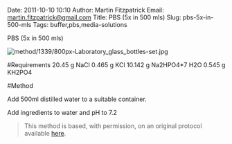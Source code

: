 Date: 2011-10-10 10:10
Author: Martin Fitzpatrick
Email: martin.fitzpatrick@gmail.com
Title: PBS (5x in 500 mls)
Slug: pbs-5x-in-500-mls
Tags: buffer,pbs,media-solutions

PBS (5x in 500 mls)


![method/1339/800px-Laboratory_glass_bottles-set.jpg](/images/method/1339/800px-Laboratory_glass_bottles-set.jpg)




#Requirements
20.45 g NaCl
0.465 g KCl
10.142 g Na2HPO4*7 H2O
0.545 g KH2PO4

#Method

Add 500ml distilled water to a suitable container. 



Add ingredients to water and pH to 7.2







>This method is based, with permission, on an original protocol available [here](http://www.bio.unc.edu/faculty/salmon/lab/protocolscommonbuffers.html).

